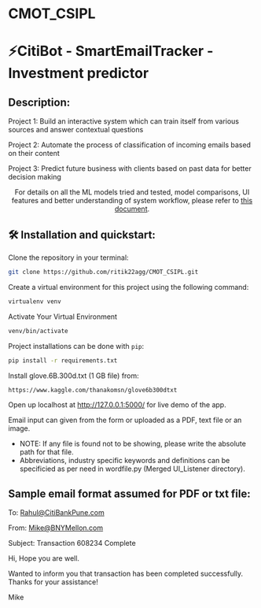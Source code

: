 # CMOT_CSIPL

# ⚡️CitiBot - SmartEmailTracker - Investment predictor

## Description:

Project 1: Build an interactive system which can train itself from various sources and answer contextual questions

Project 2: Automate the process of classification of incoming emails based on their content

Project 3: Predict future business with clients based on past data for better decision making

<p align="center">
  For details on all the ML models tried and tested, model comparisons, UI features and better understanding of system workflow, please refer to <a href="https://docs.google.com/presentation/d/1kLh_WCi8Xh1EninU81dXtK7xs1VSrnS2v5qASRCsdik/edit#slide=id.g8af3e4b249_0_5">this document</a>.
</p>

## 🛠 Installation and quickstart:

Clone the repository in your terminal:
```sh
git clone https://github.com/ritik22agg/CMOT_CSIPL.git
```
Create a virtual environment for this project using the following command:
```sh
virtualenv venv
```
Activate Your Virtual Environment
```sh
venv/bin/activate
```
Project installations can be done with `pip`:
```sh
pip install -r requirements.txt
```
Install glove.6B.300d.txt (1 GB file) from: 
```sh
https://www.kaggle.com/thanakomsn/glove6b300dtxt
```

Open up localhost at http://127.0.0.1:5000/ for live demo of the app.

Email input can given from the form or uploaded as a PDF, text file or an image.
 - NOTE: If any file is found not to be showing, please write the absolute path for that file.
 - Abbreviations, industry specific keywords and definitions can be specificied as per need in wordfile.py (Merged UI_Listener directory).

## Sample email format assumed for PDF or txt file:

To: Rahul@CitiBankPune.com 

From: Mike@BNYMellon.com 

Subject: Transaction 608234 Complete 

Hi,
Hope you are well.

Wanted to inform you that transaction has been completed successfully.
Thanks for your assistance!

Mike
